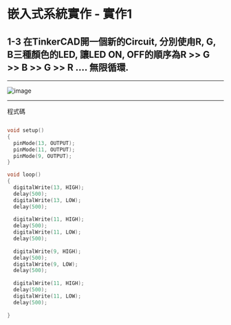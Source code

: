 
#   嵌入式系統實作 - 實作1

##  1-3 在TinkerCAD開一個新的Circuit, 分別使甪R, G, B三種顏色的LED, 讓LED ON, OFF的順序為R >> G >> B >> G >> R .... 無限循環.

---

![image](https://user-images.githubusercontent.com/63353432/132118145-173364c1-9263-4061-b7a7-29838315e1ab.png)


---

程式碼

````C

void setup()
{
  pinMode(13, OUTPUT);
  pinMode(11, OUTPUT);
  pinMode(9, OUTPUT);
}

void loop()
{
  digitalWrite(13, HIGH);
  delay(500); 
  digitalWrite(13, LOW);
  delay(500); 
  
  digitalWrite(11, HIGH);
  delay(500); 
  digitalWrite(11, LOW);
  delay(500); 
  
  digitalWrite(9, HIGH);
  delay(500); 
  digitalWrite(9, LOW);
  delay(500); 
  
  digitalWrite(11, HIGH);
  delay(500); 
  digitalWrite(11, LOW);
  delay(500); 
  
}
````
